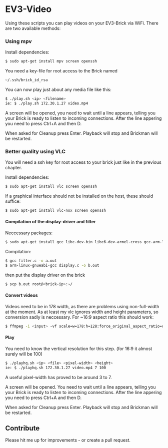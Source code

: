 # EV3-Video

Using these scripts you can play videos on your EV3-Brick via WiFi.
There are two available methods:

### Using mpv

Install dependencies:

```sh
$ sudo apt-get install mpv screen openssh
```

You need a key-file for root access to the Brick named

```sh
~/.ssh/brick_id_rsa
```

You can now play just about any media file like this:

```sh
$ ./play.sh <ip> <filename>
ie: $ ./play.sh 172.30.1.27 video.mp4
```

A screen will be opened, you need to wait until a line appears, telling you your Brick is ready to listen to incoming connections.
After the line appering you need to press Ctrl+A and then D.

When asked for Cleanup press Enter. Playback will stop and Brickman will be restarted.

### Better quality using VLC

You will need a ssh key for root access to your brick just like in the previous chapter.

Install dependencies:

```sh
$ sudo apt-get install vlc screen openssh
```
If a graphical interface should not be installed on the host, these should suffice:
```sh
$ sudo apt-get install vlc-nox screen openssh
```

#### Compilation of the display-driver and filter

Neccessary packages:
```sh
$ sudo apt-get install gcc libc-dev-bin libc6-dev-armel-cross gcc-arm-linux-gnueabi
```

Compilation:

```sh
$ gcc filter.c -o a.out
$ arm-linux-gnueabi-gcc display.c -o b.out
```
then put the display driver on the brick
```sh
$ scp b.out root@<brick-ip>:~/
```

#### Convert videos

Videos need to be in 178 width, as there are problems using non-full-width at the moment. As at least my vlc ignores width and height parameters, so conversion sadly is neccessary.
For ~16:9 aspect ratio this should work:
```sh
$ ffmpeg -i <input> -vf scale=w=178:h=128:force_original_aspect_ratio=decrease,"pad=ceil(iw/2)*2:ceil(ih/2)*2":color=white <output>
```

#### Play

You need to know the vertical resolution for this step. (for 16:9 it almost surely will be 100)

```sh
$ ./playhq.sh <ip> <file> <pixel-width> <height>
ie: $ ./playhq.sh 172.30.1.27 video.mp4 7 100
```
A useful pixel-width has proved to be around 3 to 7.

A screen will be opened. You need to wait until a line appears, telling you your Brick is ready to listen to incoming connections.
After the line appering you need to press Ctrl+A and then D.

When asked for Cleanup press Enter. Playback will stop and Brickman will be restarted.

## Contribute

Please hit me up for improvements - or create a pull request.

